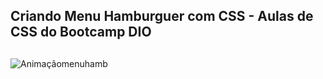 ## Criando Menu Hamburguer com CSS - Aulas de CSS do Bootcamp DIO

##

![Animaçãomenuhamb](https://user-images.githubusercontent.com/104471849/169712607-f46e5eb6-98ee-4cb5-818a-13945660f936.gif)
